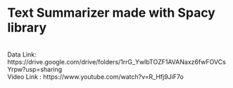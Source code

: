 # Text Summarizer made with Spacy library
<br>
Data Link:
  https://drive.google.com/drive/folders/1rrG_YwIbTOZF1AVANaxz6fwFOVCsYrpw?usp=sharing
<br>
Video Link :
  https://www.youtube.com/watch?v=R_Hfj9JiF7o
